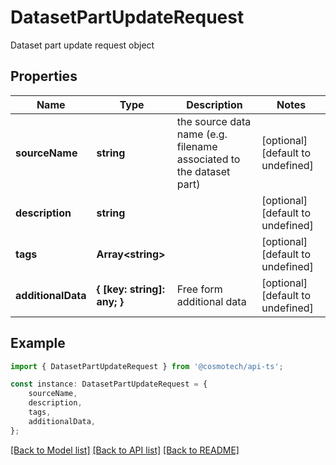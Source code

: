 # DatasetPartUpdateRequest

Dataset part update request object

## Properties

Name | Type | Description | Notes
------------ | ------------- | ------------- | -------------
**sourceName** | **string** | the source data name (e.g. filename associated to the dataset part) | [optional] [default to undefined]
**description** | **string** |  | [optional] [default to undefined]
**tags** | **Array&lt;string&gt;** |  | [optional] [default to undefined]
**additionalData** | **{ [key: string]: any; }** | Free form additional data | [optional] [default to undefined]

## Example

```typescript
import { DatasetPartUpdateRequest } from '@cosmotech/api-ts';

const instance: DatasetPartUpdateRequest = {
    sourceName,
    description,
    tags,
    additionalData,
};
```

[[Back to Model list]](../README.md#documentation-for-models) [[Back to API list]](../README.md#documentation-for-api-endpoints) [[Back to README]](../README.md)
